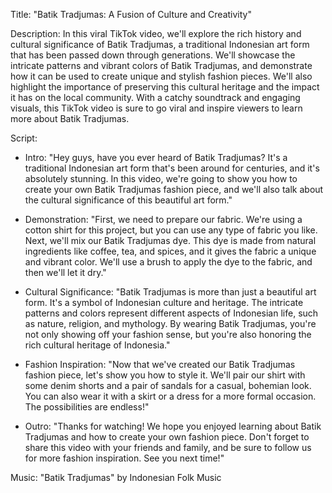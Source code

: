 Title: "Batik Tradjumas: A Fusion of Culture and Creativity"

Description: In this viral TikTok video, we'll explore the rich history and cultural significance of Batik Tradjumas, a traditional Indonesian art form that has been passed down through generations. We'll showcase the intricate patterns and vibrant colors of Batik Tradjumas, and demonstrate how it can be used to create unique and stylish fashion pieces. We'll also highlight the importance of preserving this cultural heritage and the impact it has on the local community. With a catchy soundtrack and engaging visuals, this TikTok video is sure to go viral and inspire viewers to learn more about Batik Tradjumas.

Script:

* Intro: "Hey guys, have you ever heard of Batik Tradjumas? It's a traditional Indonesian art form that's been around for centuries, and it's absolutely stunning. In this video, we're going to show you how to create your own Batik Tradjumas fashion piece, and we'll also talk about the cultural significance of this beautiful art form."

* Demonstration: "First, we need to prepare our fabric. We're using a cotton shirt for this project, but you can use any type of fabric you like. Next, we'll mix our Batik Tradjumas dye. This dye is made from natural ingredients like coffee, tea, and spices, and it gives the fabric a unique and vibrant color. We'll use a brush to apply the dye to the fabric, and then we'll let it dry."

* Cultural Significance: "Batik Tradjumas is more than just a beautiful art form. It's a symbol of Indonesian culture and heritage. The intricate patterns and colors represent different aspects of Indonesian life, such as nature, religion, and mythology. By wearing Batik Tradjumas, you're not only showing off your fashion sense, but you're also honoring the rich cultural heritage of Indonesia."

* Fashion Inspiration: "Now that we've created our Batik Tradjumas fashion piece, let's show you how to style it. We'll pair our shirt with some denim shorts and a pair of sandals for a casual, bohemian look. You can also wear it with a skirt or a dress for a more formal occasion. The possibilities are endless!"

* Outro: "Thanks for watching! We hope you enjoyed learning about Batik Tradjumas and how to create your own fashion piece. Don't forget to share this video with your friends and family, and be sure to follow us for more fashion inspiration. See you next time!"

Music: "Batik Tradjumas" by Indonesian Folk Music